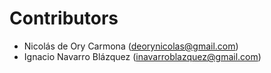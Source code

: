 # Contributors

- Nicolás de Ory Carmona (deorynicolas@gmail.com)
- Ignacio Navarro Blázquez (inavarroblazquez@gmail.com)
